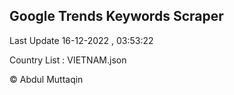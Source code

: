 

## Google Trends Keywords Scraper 
 
Last Update 16-12-2022 , 03:53:22

Country List :
VIETNAM.json



© Abdul Muttaqin 
